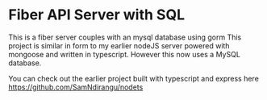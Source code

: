 # Fiber API Server with SQL

This is a fiber server couples with an mysql database using gorm
This project is similar in form to my earlier nodeJS server powered with mongoose and written in typescript. However this now uses a MySQL database.

You can check out the earlier project built with typescript and express here https://github.com/SamNdirangu/nodets
